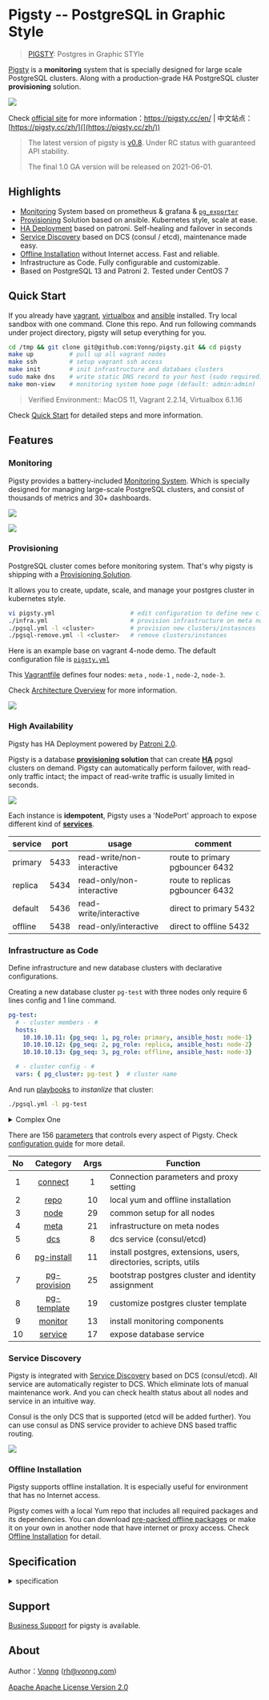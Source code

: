 # Pigsty -- PostgreSQL in Graphic Style

> [PIGSTY](http://pigsty.cc): Postgres in Graphic STYle

[Pigsty](https://pigsty.cc/en/) is a **monitoring** system that is specially designed for large scale PostgreSQL clusters. Along with a production-grade HA PostgreSQL cluster **provisioning** solution.

![](img/logo.svg)

Check [official site](https://pigsty.cc/en/  ) for more information：https://pigsty.cc/en/   | 中文站点：[https://pigsty.cc/zh/](](https://pigsty.cc/zh/))

> The latest version of pigsty is [v0.8](https://github.com/Vonng/pigsty/releases/tag/v0.8.0). Under RC status with guaranteed API stability. 
>
> The final 1.0 GA version will be released on 2021-06-01.

## Highlights

* [Monitoring](#monitoring) System based on prometheus & grafana &  [`pg_exporter`](https://github.com/Vonng/pg_exporter)
* [Provisioning](#provisioning) Solution based on ansible. Kubernetes style, scale at ease.
* [HA Deployment](#ha-deployment) based on patroni. Self-healing and failover in seconds
* [Service Discovery](#service-discovery) based on DCS (consul / etcd), maintenance made easy.
* [Offline Installation](#offline-installation) without Internet access. Fast and reliable.
* Infrastructure as Code. Fully configurable and customizable. 
* Based on PostgreSQL 13 and Patroni 2. Tested under CentOS 7



## Quick Start

If you already have [vagrant](https://www.vagrantup.com/), [virtualbox](https://www.virtualbox.org/) and [ansible](https://docs.ansible.com/) installed. Try local sandbox with one command.
Clone this repo. And run following commands under project directory, pigsty will setup everything for you.

```bash
cd /tmp && git clone git@github.com:Vonng/pigsty.git && cd pigsty
make up          # pull up all vagrant nodes
make ssh         # setup vagrant ssh access
make init        # init infrastructure and databaes clusters
sudo make dns    # write static DNS record to your host (sudo required)
make mon-view    # monitoring system home page (default: admin:admin) 
```
> Verified Environment:: MacOS 11, Vagrant 2.2.14, Virtualbox 6.1.16

Check [Quick Start](http://pigsty.cc/en/docs/sandbox/) for detailed steps and more information.



## Features

### Monitoring

Pigsty provides a battery-included [Monitoring System](https://pigsty.cc/en/docs/monitor/). Which is specially designed for managing large-scale PostgreSQL clusters, and consist of thousands of metrics and 30+ dashboards.

![](img/overview1.jpg)

![](img/overview2.jpg)

### Provisioning

PostgreSQL cluster comes before monitoring system. That's why pigsty is shipping with a  [Provisioning Solution](https://pigsty.cc/en/docs/concept/provision/).

It allows you to create, update, scale, and manage your postgres cluster in kubernetes style.

```bash
vi pigsty.yml                     # edit configuration to define new clusters
./infra.yml                       # provision infrastructure on meta node 
./pgsql.yml -l <cluster>          # provision new clusters/instasnces
./pgsql-remove.yml -l <cluster>   # remove clusters/instances
```
Here is an example base on vagrant 4-node demo. The default configuration file is [`pigsty.yml`](pigsty.yml)

This [Vagrantfile](vagrant/Vagrantfile) defines four nodes: `meta` , `node-1` , `node-2`, `node-3`. 

Check [Architecture Overview](https://pigsty.cc/en/docs/concepts/architecture/) for more information.

![](img/infra.jpg)

### High Availability

Pigsty has HA Deployment powered by [Patroni 2.0](https://github.com/zalando/patroni). 

Pigsty is a database **[provisioning](https://pigsty.cc/en/docs/concept/provision/) solution** that can create [**HA**](https://pigsty.cc/en/docs/concept/provision/ha/) pgsql clusters on demand. Pigsty can automatically perform failover, with read-only traffic intact; the impact of read-write traffic is usually limited in seconds.

![](img/haproxy_l2vip.jpg)

Each instance is **idempotent**, Pigsty uses a 'NodePort' approach to expose different kind of [**services**](https://pigsty.cc/en/docs/concept/provision/service/). 

| service | port | usage                      | comment                          |
| ------- | ---- | -------------------------- | -------------------------------- |
| primary | 5433 | read-write/non-interactive | route to primary pgbouncer 6432  |
| replica | 5434 | read-only/non-interactive  | route to replicas pgbouncer 6432 |
| default | 5436 | read-write/interactive     | direct to primary 5432           |
| offline | 5438 | read-only/interactive      | direct to offline 5432           |

### Infrastructure as Code

Define infrastructure and new database clusters with declarative configurations. 

Creating a new database cluster `pg-test` with three nodes only require 6 lines config and 1 line command.

```yaml
pg-test:
  # - cluster members - #
  hosts:
    10.10.10.11: {pg_seq: 1, pg_role: primary, ansible_host: node-1}
    10.10.10.12: {pg_seq: 2, pg_role: replica, ansible_host: node-2}
    10.10.10.13: {pg_seq: 3, pg_role: offline, ansible_host: node-3}

  # - cluster config - #
  vars: { pg_cluster: pg-test }  # cluster name
```

And run [playbooks](https://pigsty.cc/en/docs/deploy/playbook/) to *instanlize* that cluster:

```bash
./pgsql.yml -l pg-test
```

<details>
<summary>Complex One</summary>

```yaml
#-----------------------------
# cluster: pg-meta
#-----------------------------
pg-meta:
  # - cluster members - #
  hosts:
    10.10.10.10: {pg_seq: 1, pg_role: primary, ansible_host: meta}

  # - cluster configs - #
  vars:
    pg_cluster: pg-meta                 # define actual cluster name
    pg_version: 13                      # define installed pgsql version
    node_tune: tiny                     # tune node into oltp|olap|crit|tiny mode
    pg_conf: tiny.yml                   # tune pgsql into oltp/olap/crit/tiny mode
    patroni_mode: pause                 # enter maintenance mode, {default|pause|remove}
    patroni_watchdog_mode: off          # disable watchdog (require|automatic|off)
    pg_lc_ctype: en_US.UTF8             # enabled pg_trgm i18n char support

    pg_users:
      # complete example of user/role definition for production user
      - name: dbuser_meta               # example production user have read-write access
        password: DBUser.Meta           # example user's password, can be encrypted
        login: true                     # can login, true by default (should be false for role)
        superuser: false                # is superuser? false by default
        createdb: false                 # can create database? false by default
        createrole: false               # can create role? false by default
        inherit: true                   # can this role use inherited privileges?
        replication: false              # can this role do replication? false by default
        bypassrls: false                # can this role bypass row level security? false by default
        connlimit: -1                   # connection limit, -1 disable limit
        expire_at: '2030-12-31'         # 'timestamp' when this role is expired
        expire_in: 365                  # now + n days when this role is expired (OVERWRITE expire_at)
        roles: [dbrole_readwrite]       # dborole_admin|dbrole_readwrite|dbrole_readonly
        pgbouncer: true                 # add this user to pgbouncer? false by default (true for production user)
        parameters:                     # user's default search path
          search_path: public
        comment: test user

      # simple example for personal user definition
      - name: dbuser_vonng              # personal user example which only have limited access to offline instance
        password: DBUser.Vonng          # or instance with explict mark `pg_offline_query = true`
        roles: [dbrole_offline]         # personal/stats/ETL user should be grant with dbrole_offline
        expire_in: 365                  # expire in 365 days since creation
        pgbouncer: false                # personal user should NOT be allowed to login with pgbouncer
        comment: example personal user for interactive queries

    pg_databases:
      - name: meta                      # name is the only required field for a database
        owner: postgres                 # optional, database owner
        template: template1             # optional, template1 by default
        encoding: UTF8                # optional, UTF8 by default , must same as template database, leave blank to set to db default
        locale: C                     # optional, C by default , must same as template database, leave blank to set to db default
        lc_collate: C                 # optional, C by default , must same as template database, leave blank to set to db default
        lc_ctype: C                   # optional, C by default , must same as template database, leave blank to set to db default
        allowconn: true                 # optional, true by default, false disable connect at all
        revokeconn: false               # optional, false by default, true revoke connect from public # (only default user and owner have connect privilege on database)
        # tablespace: pg_default          # optional, 'pg_default' is the default tablespace
        connlimit: -1                   # optional, connection limit, -1 or none disable limit (default)
        extensions:                     # optional, extension name and where to create
          - {name: postgis, schema: public}
        parameters:                     # optional, extra parameters with ALTER DATABASE
          enable_partitionwise_join: true
        pgbouncer: true                 # optional, add this database to pgbouncer list? true by default
        comment: pigsty meta database   # optional, comment string for database

    pg_default_database: meta           # default database will be used as primary monitor target

    # proxy settings
    vip_mode: l2                      # enable/disable vip (require members in same LAN)
    vip_address: 10.10.10.2             # virtual ip address
    vip_cidrmask: 8                     # cidr network mask length
    vip_interface: eth1                 # interface to add virtual ip

```

</details>

There are 156 [parameters](http://pigsty.cc/en/docs/config/entry/) that controls every aspect of Pigsty. Check [configuration guide](https://pigsty.cc/en/docs/config/)  for more detail.

|  No  |                           Category                           | Args | Function                                                     |
| :--: | :----------------------------------------------------------: | :--: | ------------------------------------------------------------ |
|  1   |     [connect](http://pigsty.cc/en/docs/config/1-connect)     |  1   | Connection parameters and proxy setting                      |
|  2   |        [repo](http://pigsty.cc/en/docs/config/2-repo)        |  10  | local yum and offline installation                           |
|  3   |        [node](http://pigsty.cc/en/docs/config/3-node)        |  29  | common setup for all nodes                                   |
|  4   |        [meta](http://pigsty.cc/en/docs/config/4-meta)        |  21  | infrastructure on meta nodes                                 |
|  5   |         [dcs](http://pigsty.cc/en/docs/config/5-dcs)         |  8   | dcs service (consul/etcd)                                    |
|  6   |  [pg-install](http://pigsty.cc/en/docs/config/6-pg-install)  |  11  | install postgres, extensions, users, directories, scripts, utils |
|  7   | [pg-provision](http://pigsty.cc/en/docs/config/7-pg-provision) |  25  | bootstrap postgres cluster and identity assignment           |
|  8   | [pg-template](http://pigsty.cc/en/docs/config/8-pg-template) |  19  | customize postgres cluster template                          |
|  9   |     [monitor](http://pigsty.cc/en/docs/config/9-monitor)     |  13  | install monitoring components                                |
|  10  |    [service](http://pigsty.cc/en/docs/config/10-service)     |  17  | expose database service                                      |



### Service Discovery

Pigsty is integrated with [Service Discovery](https://pigsty.cc/en/docs/concept/monitor/identity/) based on DCS (consul/etcd). All service are automatically register to DCS. Which eliminate lots of manual maintenance work. And you can check health status about all nodes and service in an intuitive way.

Consul is the only DCS that is supported (etcd will be added further). You can use consul as DNS service provider to achieve DNS based traffic routing.

![](img/service-discovery.jpg)


###  Offline Installation

Pigsty supports offline installation. It is especially useful for environment that has no Internet access.

Pigsty comes with a local Yum repo that includes all required packages and its dependencies. You can download [pre-packed offline packages](https://github.com/Vonng/pigsty/releases) or make it on your own in another node that have internet or proxy access. Check [Offline Installation](https://pigsty.cc/en/docs/deploy/prepare/offline/) for detail.



## Specification

<details>
<summary>specification</summary>

**System Requirement**

* CentOS 7 / Red Hat 7 / Oracle Linux 7
* CentOS 7.6/7.8 is highly recommend (Fully tested under minimal installation)

**Minimal setup**

* Self-contained single node, singleton database `pg-meta`
* Minimal requirement: 1 CPU Core & 2 GB RAM

**Standard setup ( TINY mode, vagrant demo)**

* 4 Node, including single meta node, singleton database cluster `pg-meta` and 3-instances database cluster `pg-test`
* Recommend Spec: 2Core/4GB for meta controller node, 1Core/1GB for database node 

**Production setup (OLTP/OLAP/CRIT mode)**

* 200+ nodes,  3 meta nodes , 100+ database clusters
* Verified Spec: Dell R740 / 64 Core / 400GB Mem / 3TB PCI-E SSD

</details>


## Support

[Business Support](https://pigsty.cc/en/docs/business/) for pigsty is available.

## About

Author：[Vonng](https://vonng.com) (rh@vonng.com)

[Apache Apache License Version 2.0](LICENSE)